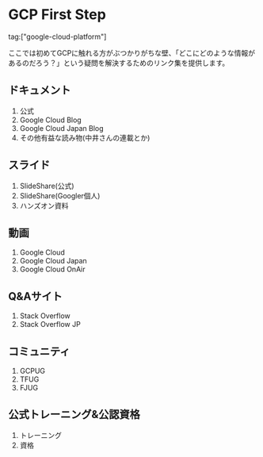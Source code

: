 # GCP First Step

tag:["google-cloud-platform"]

ここでは初めてGCPに触れる方がぶつかりがちな壁、「どこにどのような情報があるのだろう？」という疑問を解決するためのリンク集を提供します。

## ドキュメント
1. 公式
1. Google Cloud Blog
1. Google Cloud Japan Blog
1. その他有益な読み物(中井さんの連載とか)
## スライド
1. SlideShare(公式)
1. SlideShare(Googler個人)
1. ハンズオン資料
## 動画
1. Google Cloud
1. Google Cloud Japan
1. Google Cloud OnAir
## Q&Aサイト
1. Stack Overflow
1. Stack Overflow JP
## コミュニティ
1. GCPUG
1. TFUG
1. FJUG
## 公式トレーニング&公認資格
1. トレーニング
1. 資格
